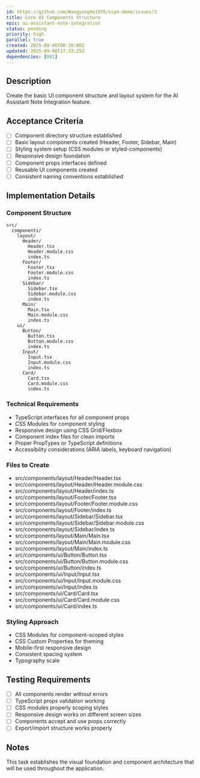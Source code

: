 ```yaml
---
id: https://github.com/Wangyonghe1976/ccpm-demo/issues/3
title: Core UI Components Structure
epic: ai-assistant-note-integration
status: pending
priority: high
parallel: true
created: 2025-09-06T00:30:00Z
updated: 2025-09-06T17:33:25Z
dependencies: [001]
---
```


## Description
Create the basic UI component structure and layout system for the AI Assistant Note Integration feature.

## Acceptance Criteria
- [ ] Component directory structure established
- [ ] Basic layout components created (Header, Footer, Sidebar, Main)
- [ ] Styling system setup (CSS modules or styled-components)
- [ ] Responsive design foundation
- [ ] Component props interfaces defined
- [ ] Reusable UI components created
- [ ] Consistent naming conventions established

## Implementation Details

### Component Structure
```
src/
  components/
    layout/
      Header/
        Header.tsx
        Header.module.css
        index.ts
      Footer/
        Footer.tsx
        Footer.module.css
        index.ts
      Sidebar/
        Sidebar.tsx
        Sidebar.module.css
        index.ts
      Main/
        Main.tsx
        Main.module.css
        index.ts
    ui/
      Button/
        Button.tsx
        Button.module.css
        index.ts
      Input/
        Input.tsx
        Input.module.css
        index.ts
      Card/
        Card.tsx
        Card.module.css
        index.ts
```

### Technical Requirements
- TypeScript interfaces for all component props
- CSS Modules for component styling
- Responsive design using CSS Grid/Flexbox
- Component index files for clean imports
- Proper PropTypes or TypeScript definitions
- Accessibility considerations (ARIA labels, keyboard navigation)

### Files to Create
- src/components/layout/Header/Header.tsx
- src/components/layout/Header/Header.module.css
- src/components/layout/Header/index.ts
- src/components/layout/Footer/Footer.tsx
- src/components/layout/Footer/Footer.module.css
- src/components/layout/Footer/index.ts
- src/components/layout/Sidebar/Sidebar.tsx
- src/components/layout/Sidebar/Sidebar.module.css
- src/components/layout/Sidebar/index.ts
- src/components/layout/Main/Main.tsx
- src/components/layout/Main/Main.module.css
- src/components/layout/Main/index.ts
- src/components/ui/Button/Button.tsx
- src/components/ui/Button/Button.module.css
- src/components/ui/Button/index.ts
- src/components/ui/Input/Input.tsx
- src/components/ui/Input/Input.module.css
- src/components/ui/Input/index.ts
- src/components/ui/Card/Card.tsx
- src/components/ui/Card/Card.module.css
- src/components/ui/Card/index.ts

### Styling Approach
- CSS Modules for component-scoped styles
- CSS Custom Properties for theming
- Mobile-first responsive design
- Consistent spacing system
- Typography scale

## Testing Requirements
- [ ] All components render without errors
- [ ] TypeScript props validation working
- [ ] CSS modules properly scoping styles
- [ ] Responsive design works on different screen sizes
- [ ] Components accept and use props correctly
- [ ] Export/import structure works properly

## Notes
This task establishes the visual foundation and component architecture that will be used throughout the application.
